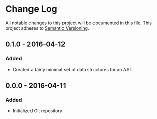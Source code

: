 # Change Log
All notable changes to this project will be documented in this file.  This
project adheres to [Semantic Versioning](http://semver.org/).

## 0.1.0 - 2016-04-12
### Added
- Created a fairly minimal set of data structures for an AST.

## 0.0.0 - 2016-04-11
### Added
- Initialized Git repository
